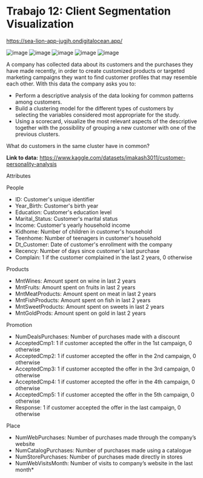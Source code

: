 # Trabajo 12: Client Segmentation Visualization

https://sea-lion-app-jugjh.ondigitalocean.app/

![image](https://user-images.githubusercontent.com/59957385/206689841-b342945f-9401-4c11-bf17-25f9234b767a.png)
![image](https://user-images.githubusercontent.com/59957385/206689995-b78b3093-3f5f-49bb-a9d8-0d40663a765b.png)
![image](https://user-images.githubusercontent.com/59957385/206690064-33f45ede-13bb-4670-ae8b-730bb754d826.png)
![image](https://user-images.githubusercontent.com/59957385/206690194-483b3c03-e4a0-44f7-979f-ae5a9c96f185.png)
![image](https://user-images.githubusercontent.com/59957385/206690357-c0e655b7-5667-4a20-b712-9f6d583e79fc.png)

A company has collected data about its customers and the purchases they have made recently, in order to create customized products or targeted marketing campaigns they want to find customer profiles that may resemble each other. With this data the company asks you to:

* Perform a descriptive analysis of the data looking for common patterns among customers.
* Build a clustering model for the different types of customers by selecting the variables considered most appropriate for the study.
* Using a scorecard, visualize the most relevant aspects of the descriptive together with the possibility of grouping a new customer with one of the previous clusters.

What do customers in the same cluster have in common? 

**Link to data:** https://www.kaggle.com/datasets/imakash3011/customer-personality-analysis

Attributes

People

* ID: Customer's unique identifier
* Year_Birth: Customer's birth year
* Education: Customer's education level
* Marital_Status: Customer's marital status
* Income: Customer's yearly household income
* Kidhome: Number of children in customer's household
* Teenhome: Number of teenagers in customer's household
* Dt_Customer: Date of customer's enrollment with the company
* Recency: Number of days since customer's last purchase
* Complain: 1 if the customer complained in the last 2 years, 0 otherwise

Products

* MntWines: Amount spent on wine in last 2 years
* MntFruits: Amount spent on fruits in last 2 years
* MntMeatProducts: Amount spent on meat in last 2 years
* MntFishProducts: Amount spent on fish in last 2 years
* MntSweetProducts: Amount spent on sweets in last 2 years
* MntGoldProds: Amount spent on gold in last 2 years

Promotion

* NumDealsPurchases: Number of purchases made with a discount
* AcceptedCmp1: 1 if customer accepted the offer in the 1st campaign, 0 otherwise
* AcceptedCmp2: 1 if customer accepted the offer in the 2nd campaign, 0 otherwise
* AcceptedCmp3: 1 if customer accepted the offer in the 3rd campaign, 0 otherwise
* AcceptedCmp4: 1 if customer accepted the offer in the 4th campaign, 0 otherwise
* AcceptedCmp5: 1 if customer accepted the offer in the 5th campaign, 0 otherwise
* Response: 1 if customer accepted the offer in the last campaign, 0 otherwise

Place

* NumWebPurchases: Number of purchases made through the company’s website
* NumCatalogPurchases: Number of purchases made using a catalogue
* NumStorePurchases: Number of purchases made directly in stores
* NumWebVisitsMonth: Number of visits to company’s website in the last month*
